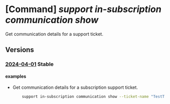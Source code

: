 # [Command] _support in-subscription communication show_

Get communication details for a support ticket.

## Versions

### [2024-04-01](/Resources/mgmt-plane/L3N1YnNjcmlwdGlvbnMve30vcHJvdmlkZXJzL21pY3Jvc29mdC5zdXBwb3J0L3N1cHBvcnR0aWNrZXRzL3t9L2NvbW11bmljYXRpb25zL3t9/2024-04-01.xml) **Stable**

<!-- mgmt-plane /subscriptions/{}/providers/microsoft.support/supporttickets/{}/communications/{} 2024-04-01 -->

#### examples

- Get communication details for a subscription support ticket.
    ```bash
        support in-subscription communication show --ticket-name "TestTicketName" --communication-name "TestTicketCommunicationName"
    ```
